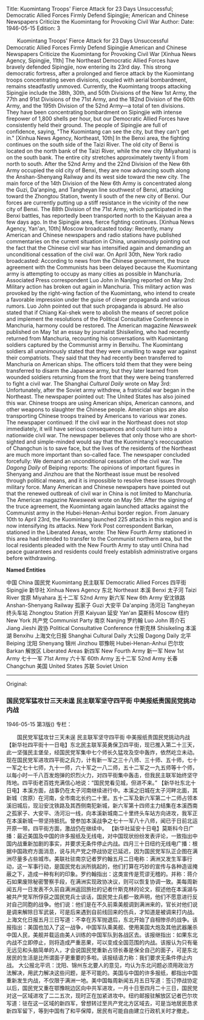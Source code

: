 Title: Kuomintang Troops' Fierce Attack for 23 Days Unsuccessful; Democratic Allied Forces Firmly Defend Sipingjie; American and Chinese Newspapers Criticize the Kuomintang for Provoking Civil War
Author:
Date: 1946-05-15
Edition: 3

　　Kuomintang Troops' Fierce Attack for 23 Days Unsuccessful
    Democratic Allied Forces Firmly Defend Sipingjie
    American and Chinese Newspapers Criticize the Kuomintang for Provoking Civil War
    [Xinhua News Agency, Sipingjie, 11th] The Northeast Democratic Allied Forces have bravely defended Sipingjie, now entering its 23rd day. This strong democratic fortress, after a prolonged and fierce attack by the Kuomintang troops concentrating seven divisions, coupled with aerial bombardment, remains steadfastly unmoved. Currently, the Kuomintang troops attacking Sipingjie include the 38th, 30th, and 50th Divisions of the New 1st Army, the 77th and 91st Divisions of the 71st Army, and the 182nd Division of the 60th Army, and the 195th Division of the 52nd Army—a total of ten divisions. They have been concentrating bombardment on Sipingjie with intense firepower of 1,800 shells per hour, but our Democratic Allied Forces have consistently held their ground. The people of Sipingjie are full of confidence, saying, "The Kuomintang can see the city, but they can't get in."
    [Xinhua News Agency, Northeast, 10th] In the Benxi area, the fighting continues on the south side of the Taizi River. The old city of Benxi is located on the north bank of the Taizi River, while the new city (Miyahara) is on the south bank. The entire city stretches approximately twenty li from north to south. After the 52nd Army and the 22nd Division of the New 6th Army occupied the old city of Benxi, they are now advancing south along the Anshan-Shenyang Railway and its west side toward the new city. The main force of the 14th Division of the New 6th Army is concentrated along the Guzi, Da'anping, and Tangheyan line southwest of Benxi, attacking toward the Zhongtou Station, twenty li south of the new city of Benxi. Our forces are currently putting up a stiff resistance in the vicinity of the new city of Benxi. The 88th Division of the 71st Army, which participated in the Benxi battles, has reportedly been transported north to the Kaiyuan area a few days ago. In the Sipingjie area, fierce fighting continues.
    [Xinhua News Agency, Yan'an, 10th] Moscow broadcasted today: Recently, many American and Chinese newspapers and radio stations have published commentaries on the current situation in China, unanimously pointing out the fact that the Chinese civil war has intensified again and demanding an unconditional cessation of the civil war. On April 30th, New York radio broadcasted: According to news from the Chinese government, the truce agreement with the Communists has been delayed because the Kuomintang army is attempting to occupy as many cities as possible in Manchuria. Associated Press correspondent Luo John in Nanjing reported on May 2nd: Military action has broken out again in Manchuria. This military action was provoked by the right-wing faction of the Kuomintang, who intend to create a favorable impression under the guise of clever propaganda and various rumors. Luo John pointed out that such propaganda is absurd. He also stated that if Chiang Kai-shek were to abolish the means of secret police and implement the resolutions of the Political Consultative Conference in Manchuria, harmony could be restored. The American magazine *Newsweek* published on May 1st an essay by journalist Shisikeling, who had recently returned from Manchuria, recounting his conversations with Kuomintang soldiers captured by the Communist army in Benxihu. The Kuomintang soldiers all unanimously stated that they were unwilling to wage war against their compatriots. They said that they had recently been transferred to Manchuria on American ships. The officers told them that they were being transferred to disarm the Japanese army, but they later learned from wounded soldiers returning from the front that they were being transferred to fight a civil war. The Shanghai *Cultural Daily* wrote on May 3rd: Unfortunately, after the Soviet army withdrew, a fratricidal war began in the Northeast. The newspaper pointed out: The United States has also joined this war. Chinese troops are using American ships, American cannons, and other weapons to slaughter the Chinese people. American ships are also transporting Chinese troops trained by Americans to various war zones. The newspaper continued: If the civil war in the Northeast does not stop immediately, it will have serious consequences and could turn into a nationwide civil war. The newspaper believes that only those who are short-sighted and simple-minded would say that the Kuomintang's reoccupation of Changchun is to save face, but the lives of the residents of the Northeast are much more important than so-called face. The newspaper concluded forcefully: We demand an unconditional cessation of the civil war.
    The *Dagong Daily* of Beiping reports: The opinions of important figures in Shenyang and Jinzhou are that the Northeast issue must be resolved through political means, and it is impossible to resolve these issues through military force. Many American and Chinese newspapers have pointed out that the renewed outbreak of civil war in China is not limited to Manchuria. The American magazine *Newsweek* wrote on May 5th: After the signing of the truce agreement, the Kuomintang again launched attacks against the Communist army in the Hubei-Henan-Anhui border region. From January 10th to April 23rd, the Kuomintang launched 225 attacks in this region and is now intensifying its attacks. New York Post correspondent Barkan, stationed in the Liberated Areas, wrote: The New Fourth Army stationed in this area had intended to transfer to the Communist northern area, but the local residents pleaded with the New Fourth Army to stay until China had peace guarantees and residents could freely establish administrative organs before withdrawing.

**Named Entities**

中国	China
国民党	Kuomintang
民主联军	Democratic Allied Forces
四平街	Sipingjie
新华社	Xinhua News Agency
东北	Northeast
本溪	Benxi
太子河	Taizi River
宫原	Miyahara
五十二军	52nd Army
新六军	New 6th Army
安沈铁路	Anshan-Shenyang Railway
孤家子	Guzi
大安平	Da'anping
汤河沿	Tangheyan
终头车站	Zhongtou Station
开原	Kaiyuan
延安	Yan'an
莫斯科	Moscow
纽约	New York
共产党	Communist Party
南京	Nanjing
罗约翰	Luo John
蒋介石	Jiang Jieshi
政协	Political Consultative Conference
什斯克林	Shisikeling
本溪湖	Benxihu
上海文化日报	Shanghai Cultural Daily
大公报	Dagong Daily
北平	Beiping
沈阳	Shenyang
锦州	Jinzhou
鄂豫皖	Hubei-Henan-Anhui
巴尔坎	Barkan
解放区	Liberated Areas
新四军	New Fourth Army
新一军	New 1st Army
七十一军	71st Army
六十军	60th Army
五十二军	52nd Army
长春	Changchun
美国	United States
苏联	Soviet Union



<hr /> 

Original: 


### 国民党军猛攻廿三天未逞  民主联军坚守四平街  中美报纸责国民党挑动内战

1946-05-15
第3版()
专栏：

　　国民党军猛攻廿三天未逞
    民主联军坚守四平街
    中美报纸责国民党挑动内战
    【新华社四平街十一日电】东北民主联军英勇保卫四平街，现已推入第二十三天，此一坚强民主堡垒，经国民党军集中七个师长久猛攻及空中轰炸，依然屹立未动。现在国民党军进攻四平街之兵力，计有新一军之三十八师、三十师、五十师，七十一军之七十七师，九十一师，六十军之一八二师，五十二军之一九五师等十个师，以每小时一千八百发炮弹的炽烈火力，对四平街集中轰击，但我民主联军始终坚守阵地。四平街老百姓充满信心地说：“国民党看见城，但进不来。”
    【新华社东北十日电】本溪方面，战事仍在太子河南继续进行中。本溪之旧城在太子河畔北面，其新城（宫原）在河南，全市南北长约二十里。五十二军及新六军第二十二师占领本溪旧城后，现沿安沈铁路及其西侧南犯新城，新六军第十四师主力结集在本溪西南之孤家子、大安平、汤河沿一线，向本溪新城南二十里终头车站方向进攻，我军正在本溪新城一带坚持抵抗。曾参加本溪战争之七十一军八十八师，闻已于日前北运开原一带。四平街方面，激战仍在继续中。
    【新华社延安十日电】莫斯科今日广播：最近美国及中国的许多报纸及无线电，对中国现状纷纷发表评论，一致指出中国内战重新加剧的事实，并要求无条件停止内战。四月三十日纽约无线电广播：根据中国政府方面消息，说与共产党之停战协定已延迟，因为国民党军队正企图在满洲尽量多占些城市。美联社驻南京记者罗约翰五月二日电称：满洲又发生军事行动，这一军事行动，是国民党右派所挑起的，他们打算在巧妙的宣传与各种造谣掩蔽之下，造成一种有利的印象。罗约翰指出：这类宣传是荒谬无稽的。并称：蒋介石如果废除秘密警察手段，在满洲实现政协决议，则可以恢复协调一致。美每周新闻五月一日发表不久前自满洲返回旅社的记者什斯克林的论文，叙述他在本溪湖与被共产党军所俘获之国民党兵士谈话，国民党士兵都一致声明，他们不愿意进行反对自己同胞的战争。他们说：他们是在不久前乘美舰调到满洲来的，官长对他们说是调来解除日军武装，可是后来遇到自前线回来的伤兵，才知道是被调来打内战。上海文化日报五月三日写道：不幸在苏军抛退后，东北开始了自相惨杀的战争。该报指出：美国也加入了这一战争，中国军队乘美舰、使用美国大炮及其他武器屠杀中国人民，美舰并载运由美人训练的中国军队到各战区去。该报继指出：如果东北内战不立即停止，则将造成严重恶果，可以变成全国范围的内战。该报认为只有毫无远见和头脑简单的人，才会说国民党重新占领长春是保全自己的面子，可是东北居民的生活是比所谓面子更重要的多啦。该报结语力称：我们要求无条件停止内战。
    大公报北平讯：沈阳、锦州东北要人的意见，均认为东北问题必须用政治方法解决，用武力解决这些问题，是不可能的。美国与中国的许多报纸，都指出中国重新发生内战，不仅限于满洲一地。美中国每周新闻五月五日写道：签订停战协定以后，国民党又重在鄂豫皖边区向中共军进攻，一月十日至四月二十三日，国民党对这一区域进攻了二二五次，现时正在加紧进攻中。纽约邮报驻解放区记者巴尔坎写道：驻在这一区域的新四军，曾想转过至共产党北方区域去，可是当地居民恳求新四军留下，等到中国有了和平保障，居民有可能自由建立行政机关时才撤走。
